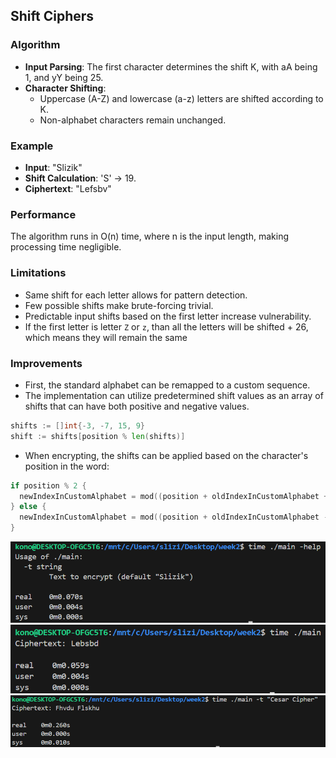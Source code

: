 ## Shift Ciphers

### Algorithm
- **Input Parsing**: The first character determines the shift K, with aA being 1, and yY being 25.
- **Character Shifting**: 
  - Uppercase (A-Z) and lowercase (a-z) letters are shifted according to K.
  - Non-alphabet characters remain unchanged.

### Example
- **Input**: "Slizik"
- **Shift Calculation**: 'S' -> 19.
- **Ciphertext**: "Lefsbv"

### Performance
The algorithm runs in O(n) time, where n is the input length, making processing time negligible.

### Limitations
- Same shift for each letter allows for pattern detection.
- Few possible shifts make brute-forcing trivial.
- Predictable input shifts based on the first letter increase vulnerability.
- If the first letter is letter `Z` or `z`, than all the letters will be shifted + 26, which means they will remain the same

### Improvements
- First, the standard alphabet can be remapped to a custom sequence.
- The implementation can utilize predetermined shift values as an array of shifts that can have both positive and negative values.

```go
shifts := []int{-3, -7, 15, 9}
shift := shifts[position % len(shifts)]
```

- When encrypting, the shifts can be applied based on the character's position in the word:

```go
if position % 2 {
  newIndexInCustomAlphabet = mod((position + oldIndexInCustomAlphabet + shift), len(customAlphabet))
} else {
  newIndexInCustomAlphabet = mod((position + oldIndexInCustomAlphabet - shift), len(customAlphabet))
}
```

![](../assets/2-1.png)
![](../assets/2-2.png)
![](../assets/2-3.png)